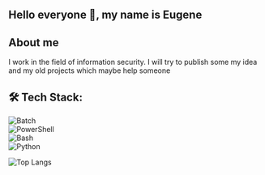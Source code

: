 ## Hello everyone 👋, my name is Eugene  

## About me  
I work in the field of information security. I will try to publish some my idea and my old projects which maybe help someone  
  
## 🛠️ Tech Stack: 
![Batch](https://img.shields.io/badge/-Batch-5C5C5C?logo=windows-terminal&logoColor=white)  
![PowerShell](https://img.shields.io/badge/-PowerShell-5391FE?logo=powershell&logoColor=white)  
![Bash](https://img.shields.io/badge/-Bash-4EAA25?logo=gnu-bash&logoColor=white)  
![Python](https://img.shields.io/badge/-Python-3776AB?logo=python&logoColor=white)
  
![Top Langs](https://github-readme-stats.vercel.app/api/top-langs/?username=evk1id&layout=compact)







<!--
Here are some ideas to get you started:

- 🔭 I’m currently working on ...
- 🌱 I’m currently learning ...
- 👯 I’m looking to collaborate on ...
- 🤔 I’m looking for help with ...
- 💬 Ask me about ...
- 📫 How to reach me: ...
- 😄 Pronouns: ...
- ⚡ Fun fact: ...
-->
